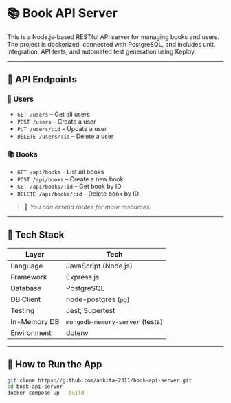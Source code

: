 # 📚 Book API Server

This is a Node.js-based RESTful API server for managing books and users. The project is dockerized, connected with PostgreSQL, and includes unit, integration, API tests, and automated test generation using Keploy.

---

## 🔌 API Endpoints

### 👥 Users
- `GET /users` – Get all users  
- `POST /users` – Create a user  
- `PUT /users/:id` – Update a user  
- `DELETE /users/:id` – Delete a user

### 📚 Books
- `GET /api/books` – List all books  
- `POST /api/books` – Create a new book  
- `GET /api/books/:id` – Get book by ID  
- `DELETE /api/books/:id` – Delete book by ID  

> 📌 *You can extend routes for more resources.*

---

## 🧰 Tech Stack

| Layer         | Tech                            |
|---------------|---------------------------------|
| Language      | JavaScript (Node.js)            |
| Framework     | Express.js                      |
| Database      | PostgreSQL                      |
| DB Client     | node-postgres (`pg`)            |
| Testing       | Jest, Supertest                 |
| In-Memory DB  | `mongodb-memory-server` (tests) |
| Environment   | dotenv                          |

---

## 🚀 How to Run the App

```bash
git clone https://github.com/ankita-2311/book-api-server.git
cd book-api-server
docker compose up --build
